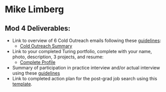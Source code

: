 # Mike Limberg

## Mod 4 Deliverables:
* Link to overview of 6 Cold Outreach emails following these [guidelines](https://github.com/turingschool/career-development-curriculum/blob/master/module_four/cold_outreach_deliverable_guidelines.md):
    * [Cold Outreach Summary](https://gist.github.com/mlimberg/0a07453b2bed0f8d0ca788fdb2ad20aa)
* Link to your completed Turing portfolio, complete with your name, photo, description, 3 projects, and resume:
    * [Complete Profile](https://www.turing.io/alumni/mike-limberg)
* Summary of participation in practice interview and/or actual interview using these [guidelines](https://github.com/turingschool/career-development-curriculum/blob/master/module_four/interview_practice_reflection_guidelines.md)
* Link to completed action plan for the post-grad job search using this [template](https://github.com/turingschool/career-development-curriculum/blob/master/module_four/post_grad_plan.md). 
